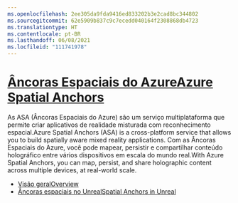 ```yaml
---
ms.openlocfilehash: 2ee305da9fda9416ed833202b3e2cad8bc344802
ms.sourcegitcommit: 62e5909b837c9c7ecedd040164f2308868db4723
ms.translationtype: HT
ms.contentlocale: pt-BR
ms.lasthandoff: 06/08/2021
ms.locfileid: "111741978"
---
```

# <a name="azure-spatial-anchors"></a>[<span data-ttu-id="f5b4b-101">Âncoras Espaciais do Azure</span><span class="sxs-lookup"><span data-stu-id="f5b4b-101">Azure Spatial Anchors</span></span>](#tab/asa)

<span data-ttu-id="f5b4b-102">As ASA (Âncoras Espaciais do Azure) são um serviço multiplataforma que permite criar aplicativos de realidade misturada com reconhecimento espacial.</span><span class="sxs-lookup"><span data-stu-id="f5b4b-102">Azure Spatial Anchors (ASA) is a cross-platform service that allows you to build spatially aware mixed reality applications.</span></span> <span data-ttu-id="f5b4b-103">Com as Âncoras Espaciais do Azure, você pode mapear, persistir e compartilhar conteúdo holográfico entre vários dispositivos em escala do mundo real.</span><span class="sxs-lookup"><span data-stu-id="f5b4b-103">With Azure Spatial Anchors, you can map, persist, and share holographic content across multiple devices, at real-world scale.</span></span>

* [<span data-ttu-id="f5b4b-104">Visão geral</span><span class="sxs-lookup"><span data-stu-id="f5b4b-104">Overview</span></span>](/azure/spatial-anchors/overview) 
* [<span data-ttu-id="f5b4b-105">Âncoras espaciais no Unreal</span><span class="sxs-lookup"><span data-stu-id="f5b4b-105">Spatial Anchors in Unreal</span></span>](../unreal/unreal-azure-spatial-anchors.md) 